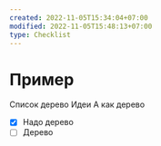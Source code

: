 ```yaml
---
created: 2022-11-05T15:34:04+07:00
modified: 2022-11-05T15:48:13+07:00
type: Checklist
---
```


# Пример

Список дерево
Идеи
А как дерево
- [x] Надо дерево 
- [ ] Дерево
